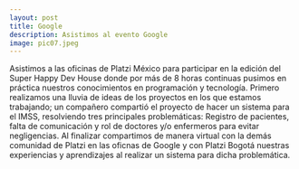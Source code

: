 ```yaml
---
layout: post
title: Google
description: Asistimos al evento Google
image: pic07.jpeg
---
```


Asistimos a las oficinas de Platzi México para participar en la edición del Super Happy Dev House donde por más de 8 horas continuas pusimos en práctica nuestros conocimientos en programación y tecnología.
Primero realizamos una lluvia de ideas de los proyectos en los que estamos trabajando; un compañero compartió el proyecto de hacer un sistema para el IMSS, resolviendo tres principales problemáticas: Registro de pacientes, falta de comunicación y rol de doctores y/o enfermeros para evitar negligencias.
Al finalizar compartimos de manera virtual con la demás comunidad de Platzi en las oficnas de Google y con Platzi Bogotá nuestras experiencias y aprendizajes al realizar un sistema para dicha problemática. 
